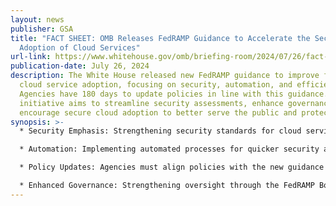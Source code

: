 ```yaml
---
layout: news
publisher: GSA
title: "FACT SHEET: OMB Releases FedRAMP Guidance to Accelerate the Secure
  Adoption of Cloud Services"
url-link: https://www.whitehouse.gov/omb/briefing-room/2024/07/26/fact-sheet-omb-releases-fedramp-guidance-to-accelerate-the-secure-adoption-of-cloud-services/
publication-date: July 26, 2024
description: The White House released new FedRAMP guidance to improve federal
  cloud service adoption, focusing on security, automation, and efficiency.
  Agencies have 180 days to update policies in line with this guidance. The
  initiative aims to streamline security assessments, enhance governance, and
  encourage secure cloud adoption to better serve the public and protect data.
synopsis: >-
  * Security Emphasis: Strengthening security standards for cloud services.

  * Automation: Implementing automated processes for quicker security assessments.

  * Policy Updates: Agencies must align policies with the new guidance within 180 days.

  * Enhanced Governance: Strengthening oversight through the FedRAMP Board and Technical Advisory Group.
---
```

